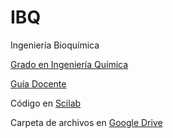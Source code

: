 # IBQ
Ingeniería Bioquímica

[Grado en Ingeniería Química](http://grados.ugr.es/iquimica/)

[Guía Docente](http://grados.ugr.es/iquimica/pages/infoacademica/gd1920/ibq1920)
 
Código en [Scilab](http://www.scilab.org)

Carpeta de archivos en [Google Drive](https://goo.gl/o6fNNs)

